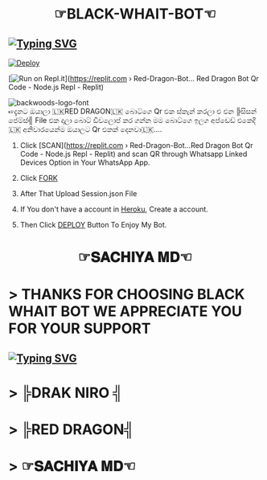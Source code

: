 <h1 align="center">☞BLACK-WHAIT-BOT☜<br></h1>
<p align="center">

## [![Typing SVG](https://readme-typing-svg.herokuapp.com?font=Rockstar-ExtraBold&color=F33A6A&lines=𝐖𝐄𝐋𝐂𝐎𝐌𝐄+𝐓𝐎+𝐁𝐋𝐀𝐂𝐊+𝐖𝐇𝐀𝐈𝐓+𝐖𝐀+𝐁𝐎𝐓+𝐑𝐄𝐏𝐎.;𝘾𝙍𝙀𝘼𝙏𝙀𝘿+𝘽𝙔+𝐒𝐋+𝐒𝐀𝐂𝐇𝐈𝐘𝐀+𝐓𝐄𝐀𝐌;𝙏𝙃𝙄𝙎+𝙄𝙎+𝘼+𝐃𝐑𝐀𝐊+𝐍𝐈𝐑𝐎+𝐁𝐎𝐓;𝙒𝙄𝙏𝙃+𝙈𝙊𝙍𝙀+𝙁𝙀𝘼𝙏𝙐𝙍𝙀𝙎;𝙏𝙃𝘼𝙉𝙆𝙎+𝙁𝙊𝙍+𝙑𝙄𝙎𝙄𝙏𝙄𝙉𝙂+𝙊𝙐𝙍+𝙂𝙄𝙏☜)](https://git.io/typing-svg)


[![Deploy](https://www.herokucdn.com/deploy/button.svg)](https://heroku.com/deploy) 

[![Run on Repl.it](https://repl.it/badge/github/quiec/whatsAlfa)](https://replit.com › Red-Dragon-Bot...
Red Dragon Bot Qr Code - Node.js Repl - Replit)

<img src="https://fontmeme.com/permalink/220116/0c42dc0b64931810388ba399da55e927.png" alt="backwoods-logo-font" border="0"></a>  
☞දැනට ඔයාලා 🇱🇰RED DRAGON🇱🇰 බොට්ගෙ Qr එක ස්කැන් කරලා එ එන ╠සිසන් ජෙම්ස්╣ File එක දාලා බොට් ඩිවලොප් කර ගන්න මම බොට්ගෙ ඉලග අප්ඩෙඩ් එකෙදි 🇱🇰 අනිවාරයෙන්ම ඔයාලට Qr එකක් දෙනවා🇱🇰.... 

1. Click [SCAN](https://replit.com › Red-Dragon-Bot...Red Dragon Bot Qr Code - Node.js Repl - Replit) and scan QR through Whatsapp Linked Devices Option in Your WhatsApp App.

2. Click [FORK](https://github.com/Kaveeshasithum/DARK-NERO-BOT-MD-/fork)

2. After That Upload Session.json File

3. If You don't have a account in [Heroku](https://signup.heroku.com/), Create a account.

5. Then Click [DEPLOY](https://heroku.com/deploy) Button To Enjoy My Bot.

<h1 align="center">☞𝐒𝐀𝐂𝐇𝐈𝐘𝐀 𝐌𝐃☜<br></h1>
<p align="center">




# > THANKS FOR CHOOSING BLACK WHAIT BOT WE APPRECIATE YOU FOR YOUR SUPPORT
 ## [![Typing SVG](https://readme-typing-svg.herokuapp.com?font=Rockstar-ExtraBold&color=F33A6A&lines=𝐖𝐄𝐋𝐂𝐎𝐌𝐄+𝐓𝐎+𝐁𝐋𝐀𝐂𝐊+𝐖𝐇𝐀𝐈𝐓+𝐖𝐀+𝐁𝐎𝐓+𝐑𝐄𝐏𝐎.;𝘿𝙍𝘼𝙆+𝙉𝙄𝙍𝙊+𝙒𝘼+𝘽𝙊𝙏+ටැන්කියු+𝐑𝐄𝐃+𝐃𝐑𝐀𝐆𝐎𝐍+𝐖𝐀+𝐁𝐎𝐓)](https://git.io/typing-svg)
# > ╠DRAK NIRO ╣ 
# > ╠RED DRAGON╣

# > ☞𝐒𝐀𝐂𝐇𝐈𝐘𝐀 𝐌𝐃☜
